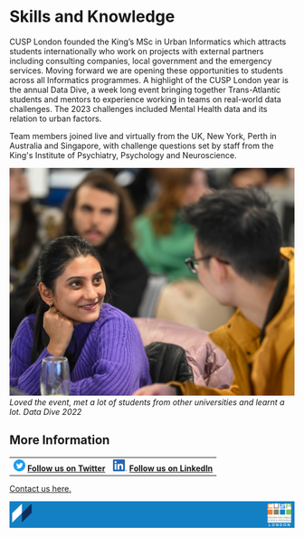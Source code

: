 # Skills and Knowledge

CUSP London founded the King’s MSc in Urban Informatics which attracts students internationally who work on projects with external partners including consulting companies, local government and the emergency services. Moving forward we are opening these opportunities to students across all Informatics programmes.
A highlight of the CUSP London year is the annual Data Dive, a week long event bringing together Trans-Atlantic students and mentors to experience working in teams on real-world data challenges. The 2023 challenges included Mental Health data and its relation to urban factors.

Team members joined live and virtually from the UK, New York, Perth in Australia and Singapore, with challenge questions set by staff from the King's Institute of Psychiatry, Psychology and Neuroscience.

![DataDive2023](./assets/Page4-1.jpg)
*Loved the event, met a lot of students from other universities and learnt a lot. Data Dive 2022* 

## More Information

<table border="0" cellspacing="0" cellpadding="0">
  <tr>
    <th>
<a href="https://twitter.com/cusplondon?lang=en"><img src="./assets/Twitterblue.svg" alt="Twitter" style="width:21px;height:21px;"></a>
<a href="https://twitter.com/cusplondon?lang=en">Follow us on Twitter</a>
    </th>
        <th>
<a href="https://www.linkedin.com/company/centre-for-urban-science-and-progress-london-cusp-london-king-s-college-london/"><img src="./assets/LI-In-Bug.png" alt="Linked In" style="height:21px;"></a>
<a href="https://www.linkedin.com/company/centre-for-urban-science-and-progress-london-cusp-london-king-s-college-london/)">Follow us on LinkedIn</a>
       </th>
   </tr>
</table>

[Contact us here.](./YouCanJoinUs.md)

![CUSP London Logo](./assets/CUSPbanner_thin_03.png)
